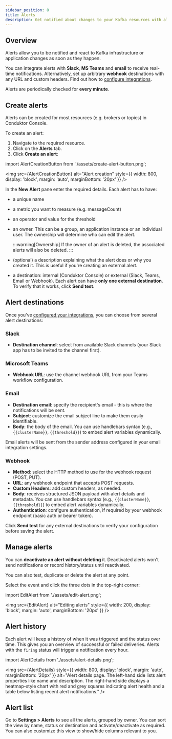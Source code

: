 ```yaml
---
sidebar_position: 8
title: Alerts
description: Get notified about changes to your Kafka resources with alerts
---
```


## Overview

Alerts allow you to be notified and react to Kafka infrastructure or application changes as soon as they happen.

You can integrate alerts with **Slack**, **MS Teams** and **email** to receive real-time notifications. Alternatively, set up arbitrary **webhook** destinations with any URL and custom headers. Find out how to [configure integrations](/platform/navigation/settings/integrations).

Alerts are periodically checked for **every minute**.

## Create alerts

Alerts can be created for most resources (e.g. brokers or topics) in Conduktor Console.

To create an alert:

1. Navigate to the required resource.
1. Click on the **Alerts** tab.
1. Click **Create an alert**:

import AlertCreationButton from './assets/create-alert-button.png';

<img src={AlertCreationButton} alt="Alert creation" style={{ width: 800, display: 'block', margin: 'auto', marginBottom: '20px' }} />

In the **New Alert** pane enter the required details. Each alert has to have:

- a unique name
- a metric you want to measure (e.g. messageCount)
- an operator and value for the threshold
- an owner. This can be a group, an application instance or an individual user. The ownership will determine who can edit the alert.

  :::warning[Ownership]
  If the owner of an alert is deleted, the associated alerts will also be deleted.
  :::

- (optional) a description explaining what the alert does or why you created it. This is useful if you're creating an external alert.
- a destination: internal (Conduktor Console) or external (Slack, Teams, Email or Webhook). Each alert can have **only one external destination**. To verify that it works, click **Send test**.

## Alert destinations

Once you've [configured your integrations](/platform/navigation/settings/integrations), you can choose from several alert destinations:

### Slack

- **Destination channel**: select from available Slack channels (your Slack app has to be invited to the channel first).

### Microsoft Teams

- **Webhook URL**: use the channel webhook URL from your Teams workflow configuration.

### Email

- **Destination email**: specify the recipient's email - this is where the notifications will be sent.
- **Subject**: customize the email subject line to make them easily identifiable.
- **Body**: the body of the email. You can use handlebars syntax (e.g., `{{clusterName}}`, `{{threshold}}`) to embed alert variables dynamically.

Email alerts will be sent from the sender address configured in your email integration settings.

### Webhook

- **Method**: select the HTTP method to use for the webhook request (POST, PUT).
- **URL**: any webhook endpoint that accepts POST requests.
- **Custom Headers**: add custom headers, as needed.
- **Body**: receives structured JSON payload with alert details and metadata. You can use handlebars syntax (e.g., `{{clusterName}}`, `{{threshold}}`) to embed alert variables dynamically.
- **Authentication**: configure authentication, if required by your webhook endpoint (basic auth or bearer token).

Click **Send test** for any external destinations to verify your configuration before saving the alert.

## Manage alerts

You can **deactivate an alert without deleting** it. Deactivated alerts won't send notifications or record history/status until reactivated.

You can also test, duplicate or delete the alert at any point.

Select the event and click the three dots in the top-right corner:

import EditAlert from './assets/edit-alert.png';

<img src={EditAlert} alt="Editing alerts" style={{ width: 200, display: 'block', margin: 'auto', marginBottom: '20px' }} />

## Alert history

Each alert will keep a history of when it was triggered and the status over time. This gives you an overview of successful or failed deliveries. Alerts with the `firing` status will trigger a notification every hour.

import AlertDetails from './assets/alert-details.png';

<img src={AlertDetails} style={{ width: 800, display: 'block', margin: 'auto', marginBottom: '20px' }}
  alt="Alert details page. The left-hand side lists alert properties like name and description. The right-hand side displays a heatmap-style chart with red and grey squares indicating alert health and a table below listing recent alert notifications."
  />

## Alert list

Go to **Settings > Alerts** to see all the alerts, grouped by owner. You can sort the view by name, status or destination and activate/deactivate as required. You can also customize this view to show/hide columns relevant to you.
